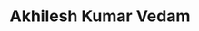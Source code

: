 ---
layout: people-layout
title: Akhilesh Kumar Vedam
designation: Researcher
email: akhilesh@fieldsofview.in
description: Akhilesh has a master's in Digital Society from IIIT Bangalore. His interest lies in research at the intersection of technology and social science, which he seeks to do so with his experience in programming, prototyping, research and design thinking methodologies.
img: akhilesh.jpg
category: team
ide: akhilesh
permalink: /team/akhilesh/
---